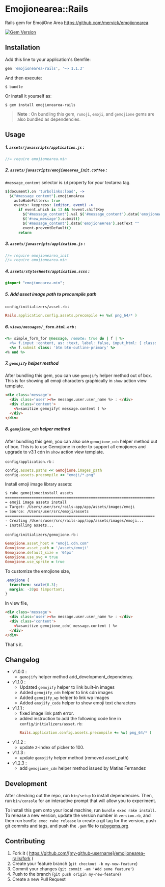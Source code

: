 # Emojionearea::Rails

Rails gem for EmojiOne Area
https://github.com/mervick/emojionearea

[![Gem Version](https://badge.fury.io/rb/emojionearea-rails.svg)](https://badge.fury.io/rb/emojionearea-rails)

## Installation

Add this line to your application's Gemfile:

```ruby
gem 'emojionearea-rails', '~> 1.1.3'
```

And then execute:

    $ bundle

Or install it yourself as:

    $ gem install emojionearea-rails

> **Note** : On bundling this gem, `rumoji`, `emoji`, and `gemojione` gems are also bundled as dependencies.

## Usage

##### 1. `assets/javascripts/application.js` :

```javascript
//= require emojionearea.min
```

##### 2. `assets/javascripts/emojionearea_init.coffee` :

`#message_content` selector is `id` property for your textarea tag.

```coffee
$(document).on 'turbolinks:load', ->
  $("#message_content").emojioneArea
    autoHideFilters: true
    events: keypress: (editor, event) ->
      if event.which is 13 && !event.shiftKey
        $("#message_content").val $('#message_content').data('emojioneArea').getText()
        $('#new_message').submit()
        $('#message_content').data('emojioneArea').setText ""
        event.preventDefault()
      return
```

##### 3. `assets/javascripts/application.js` :

```javascript
//= require emojionearea_init
//= require emojionearea.min
```

##### 4. `assets/stylesheets/application.scss` :

```css
@import "emojionearea.min";
```

##### 5. Add asset image path to precompile path

`config/initializers/asset.rb` :

```rb
Rails.application.config.assets.precompile += %w( png_64/* )
```

##### 6. `views/messages/_form.html.erb` :

```rb
<%= simple_form_for @message, remote: true do | f | %>
  <%= f.input :content, as: :text, label: false, input_html: { class: 'emojionearea', rows: 5 }  %>
  <%= f.submit class: 'btn btn-outline-primary' %>
<% end %>
```

##### 7. `gemojify` helper method

After bundling this gem, you can use `gemojify` helper method out of box. This is for showing all emoji characters graphically in `show` action view template.

```html
<div class='message'>
  <div class='user'><%= message.user.user_name %> : </div>
  <div class='content'>
    <%=sanitize gemojify( message.content ) %>
  </div>
</div>
```

##### 8. `gemojione_cdn` helper method

After bundling this gem, you can also use `gemojione_cdn` helper method out of box. This is to use Gemojione in order to support all emojiones and upgrade to v3.1 cdn in `show` action view template.

`config/application.rb` :

```rb
config.assets.paths << Gemojione.images_path
config.assets.precompile << "emoji/*.png"
```

Install emoji image library assets:

```sh
$ rake gemojione:install_assets
====================================================================
= emoji image assets install
= Target: /Users/user/src/rails-app/app/assets/images/emoji
= Source: /Users/user/src/emoji/assets
====================================================================
- Creating /Users/user/src/rails-app/app/assets/images/emoji...
- Installing assets...
```

`config/initializers/gemojione.rb` :

```rb
Gemojione.asset_host = "emoji.cdn.com"
Gemojione.asset_path = '/assets/emoji'
Gemojione.default_size = '64px'
Gemojione.use_svg = true
Gemojione.use_sprite = true
```

To customize the emojione size,

```scss
.emojione {
  transform: scale(0.3);
  margin: -20px !important;
}
```

In view file,

```html
<div class='message'>
  <div class='user'><%= message.user.user_name %> : </div>
  <div class='content'>
    <%=sanitize gemojione_cdn( message.content ) %>
  </div>
</div>
```

That's it.

## Changelog

* v1.0.0 :
  * `gemojify` helper method add_development_dependency.
* v1.1.0 :
  * Updated `gemojify` helper to link built-in images
  * Added `gemojify_cdn` helper to link cdn images
  * Added `gemojify_wp` helper to link wp images
  * Added `emojify_code` helper to show emoji text characters
* v1.1.1 :
  * fixed image link path error.
  * added instruction to add the following code line in `config/initializers/asset.rb`:
    ```rb
    Rails.application.config.assets.precompile += %w( png_64/* )
    ```
* v1.1.2 :
  * update z-index of picker to 100.
* v1.1.3 :
  * update `gemojify` helper method (removed asset_path)
* v1.2.3 :
  * add `gemojione_cdn` helper method issued by Matias Fernandez

## Development

After checking out the repo, run `bin/setup` to install dependencies. Then, run `bin/console` for an interactive prompt that will allow you to experiment.

To install this gem onto your local machine, run `bundle exec rake install`. To release a new version, update the version number in `version.rb`, and then run `bundle exec rake release` to create a git tag for the version, push git commits and tags, and push the `.gem` file to [rubygems.org](https://rubygems.org).

## Contributing

1.  Fork it ( https://github.com/[my-github-username]/emojionearea-rails/fork )
2.  Create your feature branch (`git checkout -b my-new-feature`)
3.  Commit your changes (`git commit -am 'Add some feature'`)
4.  Push to the branch (`git push origin my-new-feature`)
5.  Create a new Pull Request

